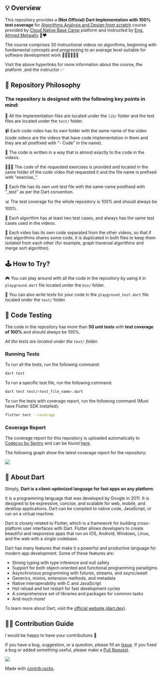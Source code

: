 ## 💡 Overview

This repository provides a **(Not Official) Dart Implementation with 100% test coverage** for [Algorithms Analysis and Design from scratch](https://cloudnativebasecamp.com/courses/algo-01/) course provided by [Cloud Native Base Camp](https://cloudnativebasecamp.com/) platform and instructed by [Eng. Ahmed Metwally](https://www.linkedin.com/in/metwally/) 💙❤

The course comprises 30 instructional videos on algorithms, beginning with fundamental concepts and progressing to an average level suitable for software development work 👩🏻‍💻👨🏻‍💻

Visit the above hyperlinks for more information about the course, the platform ,and the instructor ✅

## 🧾 Repository Philosophy

### The repository is designed with the following key points in mind:

📁 All the implementation files are located under the `lib/` folder and the test files are located under the `test/` folder.

📹 Each code video has its own folder with the same name of the video (code videos are the videos that have code implementation in them and they are all postfixed with "- Code" in the name).

📝 The code is written in a way that is almost exactly to the code in the videos.

🏋🏻‍♀️ The code of the requested exercises is provided and located in the same folder of the code video that requested it and the file name is prefixed with "exercise_".

🧪 Each file has its own unit test file with the same name postfixed with "_test" as per the Dart convention.

📊 The test coverage for the whole repository is 100% and should always be 100%.

🔢 Each algorithm has at least two test cases, and always has the same test cases used in the videos.

🚧 Each video has its own code separated from the other videos, so that if two algorithms shares some code, it is duplicated in both files to keep them isolated from each other (for example, graph traversal algorithms and merge sort algorithm).

## 🕹 How to Try?

🎮 You can play around with all the code in the repository by using it in `playground.dart` file located under the `bin/` folder.

🧪 You can also write tests for your code in the `playground_test.dart` file located under the `test/` folder.

## 🧪 Code Testing

The code in the repository has more than **50 unit tests** with **test coverage of 100%** and should always be 100%.

*All the tests are located under the `test/` folder.*

### Running Tests

To run all the tests, run the following command:

```bash
dart test
```

To run a specific test file, run the following command:

```bash
dart test test/<test_file_name>.dart
```

To run the tests with coverage report, run the following command (Must have Flutter SDK installed):

```bash
flutter test --coverage
```

### Coverage Report

The coverage report for this repository is uploaded automatically to [Codecov by Sentry](https://about.codecov.io/) and can be found [here](https://app.codecov.io/gh/moazelsawaf/cloudnativebasecamp_algo_01_dart).

The following graph show the latest coverage report for the repository:

<img src="https://codecov.io/gh/moazelsawaf/cloudnativebasecamp_algo_01_dart/branch/main/graphs/icicle.svg?token=T90IR6JI53">

## 💙 About Dart

Simply, **Dart is a client-optimized language for fast apps on any platform**.

It is a programming language that was developed by Google in 2011. It is designed to be expressive, concise, and scalable for web, mobile, and desktop applications. Dart can be compiled to native code, JavaScript, or run on a virtual machine.

Dart is closely related to Flutter, which is a framework for building cross-platform user interfaces with Dart. Flutter allows developers to create beautiful and responsive apps that run on iOS, Android, Windows, Linux, and the web with a single codebase.

Dart has many features that make it a powerful and productive language for modern app development. Some of these features are:

- Strong typing with type inference and null safety
- Support for both object-oriented and functional programming paradigms
- Asynchronous programming with futures, streams, and async/await
- Generics, mixins, extension methods, and metadata
- Native interoperability with C and JavaScript
- Hot reload and hot restart for fast development cycles
- A comprehensive set of libraries and packages for common tasks
- And much more!

To learn more about Dart, visit the [official website (dart.dev)](https://dart.dev/).

## 💪🏻 Contribution Guide

I would be happy to have your contributions 💙

If you have a bug, suggestion, or a question, please fill an [Issue](https://github.com/moazelsawaf/cloudnativebasecamp_algo_01_dart/issues).
If you fixed a bug or added something useful, please make a [Pull Request](https://github.com/moazelsawaf/cloudnativebasecamp_algo_01_dart/pulls).

<a href="https://github.com/moazelsawaf/cloudnativebasecamp_algo_01_dart/graphs/contributors">
  <img src="https://contrib.rocks/image?repo=moazelsawaf/cloudnativebasecamp_algo_01_dart" />
</a>

Made with [contrib.rocks](https://contrib.rocks).
